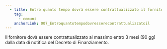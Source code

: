 ```yaml
---
  - title: Entro quanto tempo dovrà essere contrattualizzato il fornitore rispetto al Decreto di Finanziamento?
    tag:
      - comuni
    anchorLink: 007_Entroquantotempodovresserecontrattualizzatoil
---
```


Il fornitore dovà essere contrattualizzato al massimo entro 3 mesi (90 gg) dalla data di notifica del Decreto di Finanziamento.